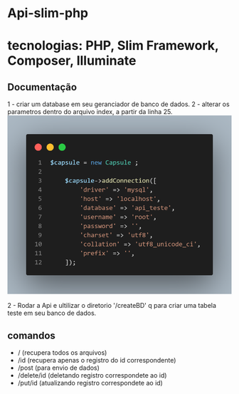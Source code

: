 # Api-slim-php

# tecnologias: PHP, Slim Framework, Composer, Illuminate

## Documentação

1 - criar um database em seu geranciador de banco de dados.
2 - alterar os parametros dentro do arquivo index, a partir da linha 25.
![Alt text](img_markdown/cfg_database.png)

2 - Rodar a Api e ultilizar o diretorio '/createBD' q para criar uma tabela teste em seu banco de dados.

## comandos

* /      (recupera todos os arquivos)
* /id    (recupera apenas o registro do id correspondente)
* /post  (para envio de dados)
* /delete/id  (deletando registro correspondete ao id)
* /put/id  (atualizando registro correspondete ao id)
